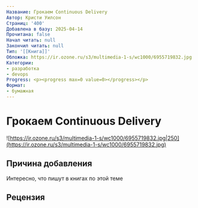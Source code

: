 ```yaml
---
Название: Грокаем Continuous Delivery
Автор: Кристи Уилсон
Страниц: '400'
Добавлена в базу: 2025-04-14
Прочитана: false
Начал читать: null
Закончил читать: null
Тип: '[[Книга]]'
Обложка: https://ir.ozone.ru/s3/multimedia-1-s/wc1000/6955719832.jpg
Категории:
- разработка
- devops
Progress: <p><progress max=0 value=0></progress></p>
Формат:
- бумажная
---
```

# Грокаем Continuous Delivery

![https://ir.ozone.ru/s3/multimedia-1-s/wc1000/6955719832.jpg|250](https://ir.ozone.ru/s3/multimedia-1-s/wc1000/6955719832.jpg)

## Причина добавления

Интересно, что пишут в книгах по этой теме
## Рецензия